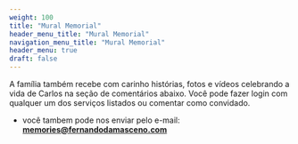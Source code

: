 ```yaml
---
weight: 100
title: "Mural Memorial"
header_menu_title: "Mural Memorial"
navigation_menu_title: "Mural Memorial"
header_menu: true
draft: false
---
```


A família também recebe com carinho histórias, fotos e vídeos celebrando a vida de Carlos na seção de comentários abaixo.
Você pode fazer login com qualquer um dos serviços listados ou comentar como convidado.
- você tambem pode nos enviar pelo e-mail: **memories@fernandodamasceno.com**